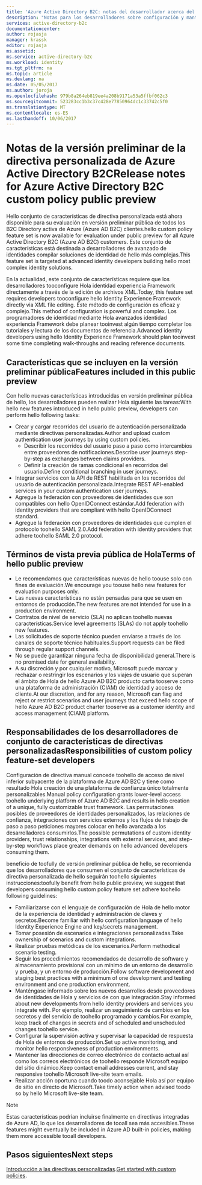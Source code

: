 ```yaml
---
title: 'Azure Active Directory B2C: notas del desarrollador acerca del uso de directivas personalizadas|Microsoft Docs'
description: "Notas para los desarrolladores sobre configuración y mantenimiento de Azure AD B2C con directivas personalizadas"
services: active-directory-b2c
documentationcenter: 
author: rojasja
manager: krassk
editor: rojasja
ms.assetid: 
ms.service: active-directory-b2c
ms.workload: identity
ms.tgt_pltfrm: na
ms.topic: article
ms.devlang: na
ms.date: 05/05/2017
ms.author: joroja
ms.openlocfilehash: 979b8a264eb819ee4a208b9171a53a5ffbf062c3
ms.sourcegitcommit: 523283cc1b3c37c428e77850964dc1c33742c5f0
ms.translationtype: MT
ms.contentlocale: es-ES
ms.lasthandoff: 10/06/2017
---
```

# <a name="release-notes-for-azure-active-directory-b2c-custom-policy-public-preview"></a><span data-ttu-id="5b10b-103">Notas de la versión preliminar de la directiva personalizada de Azure Active Directory B2C</span><span class="sxs-lookup"><span data-stu-id="5b10b-103">Release notes for Azure Active Directory B2C custom policy public preview</span></span>
<span data-ttu-id="5b10b-104">Hello conjunto de características de directiva personalizada está ahora disponible para su evaluación en versión preliminar pública de todos los B2C Directory activa de Azure (Azure AD B2C) clientes.</span><span class="sxs-lookup"><span data-stu-id="5b10b-104">hello custom policy feature set is now available for evaluation under public preview for all Azure Active Directory B2C (Azure AD B2C) customers.</span></span> <span data-ttu-id="5b10b-105">Este conjunto de características está destinada a desarrolladores de avanzado de identidades compilar soluciones de identidad de hello más complejas.</span><span class="sxs-lookup"><span data-stu-id="5b10b-105">This feature set is targeted at advanced identity developers building hello most complex identity solutions.</span></span>  

<span data-ttu-id="5b10b-106">En la actualidad, este conjunto de características requiere que los desarrolladores tooconfigure Hola identidad experiencia Framework directamente a través de la edición de archivos XML.</span><span class="sxs-lookup"><span data-stu-id="5b10b-106">Today, this feature set requires developers tooconfigure hello Identity Experience Framework directly via XML file editing.</span></span> <span data-ttu-id="5b10b-107">Este método de configuración es eficaz y complejo.</span><span class="sxs-lookup"><span data-stu-id="5b10b-107">This method of configuration is powerful and complex.</span></span> <span data-ttu-id="5b10b-108">Los programadores de identidad mediante Hola avanzados identidad experiencia Framework debe planear tooinvest algún tiempo completar los tutoriales y lectura de los documentos de referencia.</span><span class="sxs-lookup"><span data-stu-id="5b10b-108">Advanced identity developers using hello Identity Experience Framework should plan tooinvest some time completing walk-throughs and reading reference documents.</span></span> 

## <a name="features-included-in-this-public-preview"></a><span data-ttu-id="5b10b-109">Características que se incluyen en la versión preliminar pública</span><span class="sxs-lookup"><span data-stu-id="5b10b-109">Features included in this public preview</span></span>
<span data-ttu-id="5b10b-110">Con hello nuevas características introducidas en versión preliminar pública de hello, los desarrolladores pueden realizar Hola siguiente las tareas:</span><span class="sxs-lookup"><span data-stu-id="5b10b-110">With hello new features introduced in hello public preview, developers can perform hello following tasks:</span></span><br>

* <span data-ttu-id="5b10b-111">Crear y cargar recorridos del usuario de autenticación personalizada mediante directivas personalizadas.</span><span class="sxs-lookup"><span data-stu-id="5b10b-111">Author and upload custom authentication user journeys by using custom policies.</span></span> 
   * <span data-ttu-id="5b10b-112">Describir los recorridos del usuario paso a paso como intercambios entre proveedores de notificaciones.</span><span class="sxs-lookup"><span data-stu-id="5b10b-112">Describe user journeys step-by-step as exchanges between claims providers.</span></span> 
   * <span data-ttu-id="5b10b-113">Definir la creación de ramas condicional en recorridos del usuario.</span><span class="sxs-lookup"><span data-stu-id="5b10b-113">Define conditional branching in user journeys.</span></span> 
* <span data-ttu-id="5b10b-114">Integrar servicios con la API de REST habilitada en los recorridos del usuario de autenticación personalizada.</span><span class="sxs-lookup"><span data-stu-id="5b10b-114">Integrate REST API-enabled services in your custom authentication user journeys.</span></span>  
* <span data-ttu-id="5b10b-115">Agregue la federación con proveedores de identidades que son compatibles con hello OpenIDConnect estándar.</span><span class="sxs-lookup"><span data-stu-id="5b10b-115">Add federation with identity providers that are compliant with hello OpenIDConnect standard.</span></span> <br>
* <span data-ttu-id="5b10b-116">Agregue la federación con proveedores de identidades que cumplen el protocolo toohello SAML 2.0.</span><span class="sxs-lookup"><span data-stu-id="5b10b-116">Add federation with identity providers that adhere toohello SAML 2.0 protocol.</span></span> 

## <a name="terms-of-hello-public-preview"></a><span data-ttu-id="5b10b-117">Términos de vista previa pública de Hola</span><span class="sxs-lookup"><span data-stu-id="5b10b-117">Terms of hello public preview</span></span>

* <span data-ttu-id="5b10b-118">Le recomendamos que características nuevas de hello toouse solo con fines de evaluación.</span><span class="sxs-lookup"><span data-stu-id="5b10b-118">We encourage you toouse hello new features for evaluation purposes only.</span></span><br>
* <span data-ttu-id="5b10b-119">Las nuevas características no están pensadas para que se usen en entornos de producción.</span><span class="sxs-lookup"><span data-stu-id="5b10b-119">The new features are not intended for use in a production environment.</span></span><br>
* <span data-ttu-id="5b10b-120">Contratos de nivel de servicio (SLA) no aplican toohello nuevas características.</span><span class="sxs-lookup"><span data-stu-id="5b10b-120">Service level agreements (SLAs) do not apply toohello new features.</span></span> <br>
* <span data-ttu-id="5b10b-121">Las solicitudes de soporte técnico pueden enviarse a través de los canales de soporte técnico habituales.</span><span class="sxs-lookup"><span data-stu-id="5b10b-121">Support requests can be filed through regular support channels.</span></span> <br>
* <span data-ttu-id="5b10b-122">No se puede garantizar ninguna fecha de disponibilidad general.</span><span class="sxs-lookup"><span data-stu-id="5b10b-122">There is no promised date for general availability.</span></span><br>
* <span data-ttu-id="5b10b-123">A su discreción y por cualquier motivo, Microsoft puede marcar y rechazar o restringir los escenarios y los viajes de usuario que superan el ámbito de Hola de hello Azure AD B2C producto carta tooserve como una plataforma de administración (CIAM) de identidad y acceso de cliente.</span><span class="sxs-lookup"><span data-stu-id="5b10b-123">At our discretion, and for any reason, Microsoft can flag and reject or restrict scenarios and user journeys that exceed hello scope of hello Azure AD B2C product charter tooserve as a customer identity and access management (CIAM) platform.</span></span>

## <a name="responsibilities-of-custom-policy-feature-set-developers"></a><span data-ttu-id="5b10b-124">Responsabilidades de los desarrolladores de conjunto de características de directivas personalizadas</span><span class="sxs-lookup"><span data-stu-id="5b10b-124">Responsibilities of custom policy feature-set developers</span></span>
<span data-ttu-id="5b10b-125">Configuración de directiva manual concede toohello de acceso de nivel inferior subyacente de la plataforma de Azure AD B2C y tiene como resultado Hola creación de una plataforma de confianza único totalmente personalizables.</span><span class="sxs-lookup"><span data-stu-id="5b10b-125">Manual policy configuration grants lower-level access toohello underlying platform of Azure AD B2C and results in hello creation of a unique, fully customizable trust framework.</span></span> <span data-ttu-id="5b10b-126">Las permutaciones posibles de proveedores de identidades personalizados, las relaciones de confianza, integraciones con servicios externos y los flujos de trabajo de paso a paso peticiones mayores colocar en hello avanzada a los desarrolladores consumirlos.</span><span class="sxs-lookup"><span data-stu-id="5b10b-126">The possible permutations of custom identity providers, trust relationships, integrations with external services, and step-by-step workflows place greater demands on hello advanced developers consuming them.</span></span>

<span data-ttu-id="5b10b-127">beneficio de toofully de versión preliminar pública de hello, se recomienda que los desarrolladores que consumen el conjunto de características de directiva personalizada de hello seguirán toohello siguientes instrucciones:</span><span class="sxs-lookup"><span data-stu-id="5b10b-127">toofully benefit from hello public preview, we suggest that developers consuming hello custom policy feature set adhere toohello following guidelines:</span></span>
* <span data-ttu-id="5b10b-128">Familiarizarse con el lenguaje de configuración de Hola de hello motor de la experiencia de identidad y administración de claves y secretos.</span><span class="sxs-lookup"><span data-stu-id="5b10b-128">Become familiar with hello configuration language of hello Identity Experience Engine and key/secrets management.</span></span>
* <span data-ttu-id="5b10b-129">Tomar posesión de escenarios e integraciones personalizadas.</span><span class="sxs-lookup"><span data-stu-id="5b10b-129">Take ownership of scenarios and custom integrations.</span></span>
* <span data-ttu-id="5b10b-130">Realizar pruebas metódicas de los escenarios.</span><span class="sxs-lookup"><span data-stu-id="5b10b-130">Perform methodical scenario testing.</span></span>
* <span data-ttu-id="5b10b-131">Seguir los procedimientos recomendados de desarrollo de software y almacenamiento provisional con un mínimo de un entorno de desarrollo y prueba, y un entorno de producción.</span><span class="sxs-lookup"><span data-stu-id="5b10b-131">Follow software development and staging best practices with a minimum of one development and testing environment and one production environment.</span></span>
* <span data-ttu-id="5b10b-132">Manténgase informado sobre los nuevos desarrollos desde proveedores de identidades de Hola y servicios de con que integración.</span><span class="sxs-lookup"><span data-stu-id="5b10b-132">Stay informed about new developments from hello identity providers and services you integrate with.</span></span> <span data-ttu-id="5b10b-133">Por ejemplo, realizar un seguimiento de cambios en los secretos y del servicio de toohello programado y cambios.</span><span class="sxs-lookup"><span data-stu-id="5b10b-133">For example, keep track of changes in secrets and of scheduled and unscheduled changes toohello service.</span></span>
* <span data-ttu-id="5b10b-134">Configurar la supervisión activa y supervisar la capacidad de respuesta de Hola de entornos de producción.</span><span class="sxs-lookup"><span data-stu-id="5b10b-134">Set up active monitoring, and monitor hello responsiveness of production environments.</span></span>
* <span data-ttu-id="5b10b-135">Mantener las direcciones de correo electrónico de contacto actual así como los correos electrónicos de toohello responde Microsoft equipo del sitio dinámico.</span><span class="sxs-lookup"><span data-stu-id="5b10b-135">Keep contact email addresses current, and stay responsive toohello Microsoft live-site team emails.</span></span>
* <span data-ttu-id="5b10b-136">Realizar acción oportuna cuando toodo aconsejable Hola así por equipo de sitio en directo de Microsoft.</span><span class="sxs-lookup"><span data-stu-id="5b10b-136">Take timely action when advised toodo so by hello Microsoft live-site team.</span></span> 


>[!NOTE]
><span data-ttu-id="5b10b-137">Estas características podrían incluirse finalmente en directivas integradas de Azure AD, lo que los desarrolladores de tooall sea más accesibles.</span><span class="sxs-lookup"><span data-stu-id="5b10b-137">These features might eventually be included in Azure AD built-in policies, making them more accessible tooall developers.</span></span>

## <a name="next-steps"></a><span data-ttu-id="5b10b-138">Pasos siguientes</span><span class="sxs-lookup"><span data-stu-id="5b10b-138">Next steps</span></span>
<span data-ttu-id="5b10b-139">[Introducción a las directivas personalizadas](active-directory-b2c-get-started-custom.md).</span><span class="sxs-lookup"><span data-stu-id="5b10b-139">[Get started with custom policies](active-directory-b2c-get-started-custom.md).</span></span>
